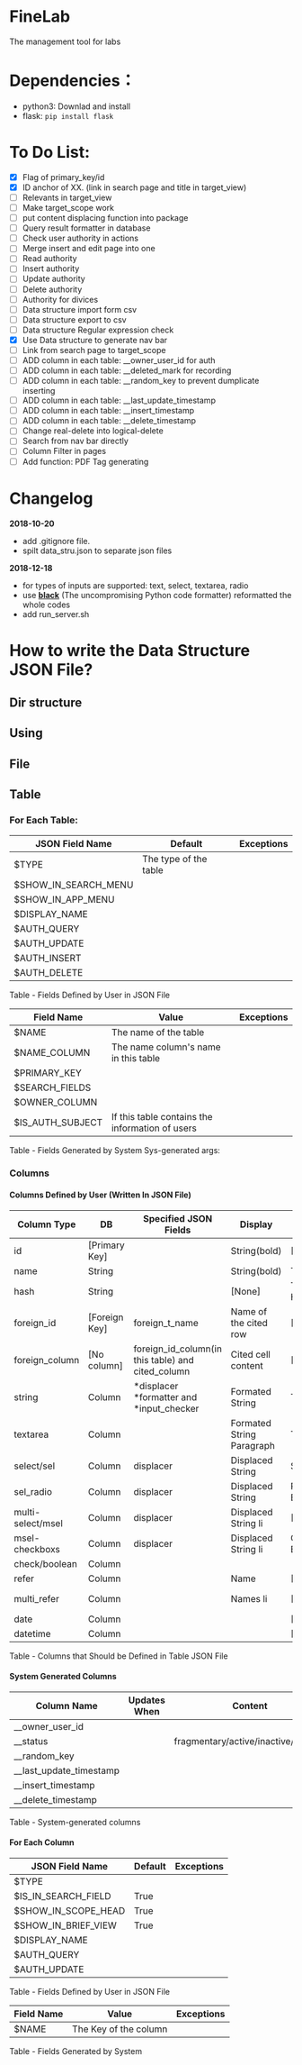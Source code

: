 # FineLab
The management tool for labs


# Dependencies： 
* python3: Downlad and install
* flask: `pip install flask`



# To Do List:
- [x] Flag of primary_key/id
- [x] ID anchor of XX. (link in search page and title in target_view)
- [ ] Relevants in target_view
- [ ] Make target_scope work
- [ ] put content displacing function into package
- [ ] Query result formatter in database
- [ ] Check user authority in actions
- [ ] Merge insert and edit page into one
- [ ] Read authority
- [ ] Insert authority
- [ ] Update authority
- [ ] Delete authority
- [ ] Authority for divices
- [ ] Data structure import form csv
- [ ] Data structure export to csv
- [ ] Data structure Regular expression check
- [x] Use Data structure to generate nav bar
- [ ] Link from search page to target_scope 
- [ ] ADD column in each table: __owner_user_id              for auth
- [ ] ADD column in each table: __deleted_mark               for recording
- [ ] ADD column in each table: __random_key                 to prevent dumplicate inserting 
- [ ] ADD column in each table: __last_update_timestamp      
- [ ] ADD column in each table: __insert_timestamp 
- [ ] ADD column in each table: __delete_timestamp
- [ ] Change real-delete into logical-delete
- [ ] Search from nav bar directly
- [ ] Column Filter in pages
- [ ] Add function: PDF Tag generating

# Changelog
**2018-10-20**
- add .gitignore file.
- spilt data_stru.json to separate json files

**2018-12-18**
- for types of inputs are supported: text, select, textarea, radio
- use [**black**](https://github.com/ambv/black) (The uncompromising Python code formatter) reformatted the whole codes
- add run_server.sh

# How to write the Data Structure JSON File?
## Dir structure

## Using

## File

## Table
### For Each Table:
| JSON Field Name      | Default               | Exceptions |
| -------------------- | --------------------- | ---------- |
| $TYPE                | The type of the table |            |
| $SHOW_IN_SEARCH_MENU |                       |            |
| $SHOW_IN_APP_MENU    |                       |            |
| $DISPLAY_NAME        |                       |            |
| $AUTH_QUERY          |                       |            |
| $AUTH_UPDATE         |                       |            |
| $AUTH_INSERT         |                       |            |
| $AUTH_DELETE         |                       |            |

Table - Fields Defined by User in JSON File

| Field Name       | Value                                           | Exceptions |
| ---------------- | ----------------------------------------------- | ---------- |
| $NAME            | The name of the table                           |            |
| $NAME_COLUMN     | The name column's name in this table            |            |
| $PRIMARY_KEY     |                                                 |            |
| $SEARCH_FIELDS   |                                                 |            |
| $OWNER_COLUMN    |                                                 |            |
| $IS_AUTH_SUBJECT | If this table contains the information of users |            |

Table - Fields Generated by System
Sys-generated args:
### Columns
#### Columns Defined by User (Written In JSON File)
| Column Type       | DB            | Specified JSON Fields                             | Display                   | Input                | Content           |
| ----------------- | ------------- | ------------------------------------------------- | ------------------------- | -------------------- | ----------------- |
| id                | [Primary Key] |                                                   | String(bold)              | [None]               | id                |
| name              | String        |                                                   | String(bold)              | Text                 |                   |
| hash              | String        |                                                   | [None]                    | Text(Brfore Hashing) | Hashed Value      |
| foreign_id        | [Foreign Key] | foreign_t_name                                    | Name of the cited row     | [JS]                 | id                |
| foreign_column    | [No column]   | foreign_id_column(in this table) and cited_column | Cited cell content        | [None]               | [None]            |
| string            | Column        | *displacer *formatter and *input_checker          | Formated String           | Text                 |                   |
| textarea          | Column        |                                                   | Formated String Paragraph | Text Area            |                   |
| select/sel        | Column        | displacer                                         | Displaced String          | Select               | value             |
| sel_radio         | Column        | displacer                                         | Displaced String          | Radio Buttons        | value             |
| multi-select/msel | Column        | displacer                                         | Displaced String li       | [JS]                 | [comma seperated] |
| msel-checkboxs    | Column        | displacer                                         | Displaced String li       | Check Boxes          | [comma seperated] |
| check/boolean     | Column        |                                                   |                           |                      |                   |
| refer             | Column        |                                                   | Name                      | [JS]                 | column@table#id   |
| multi_refer       | Column        |                                                   | Names li                  | [JS]                 | [comma seperated] |
| date              | Column        |                                                   |                           | [JS]                 |                   |
| datetime          | Column        |                                                   |                           | [JS]                 |                   |

Table - Columns that Should be Defined in Table JSON File




#### System Generated Columns
| Column Name             | Updates When | Content                             |
| ----------------------- | ------------ | ----------------------------------- |
| __owner_user_id         |              |                                     |
| __status                |              | fragmentary/active/inactive/deleted |
| __random_key            |              |                                     |
| __last_update_timestamp |              |                                     |
| __insert_timestamp      |              |                                     |
| __delete_timestamp      |              |                                     |

Table - System-generated columns

#### For Each Column
| JSON Field Name     | Default | Exceptions |
| ------------------- | ------- | ---------- |
| $TYPE               |         |            |
| $IS_IN_SEARCH_FIELD | True    |            |
| $SHOW_IN_SCOPE_HEAD | True    |            |
| $SHOW_IN_BRIEF_VIEW | True    |            |
| $DISPLAY_NAME       |         |            |
| $AUTH_QUERY         |         |            |
| $AUTH_UPDATE        |         |            |

Table - Fields Defined by User in JSON File

| Field Name | Value                 | Exceptions |
| ---------- | --------------------- | ---------- |
| $NAME      | The Key of the column |            |

Table - Fields Generated by System
